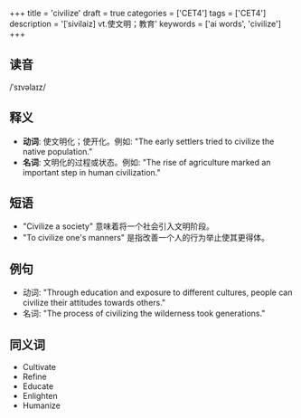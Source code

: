 +++
title = 'civilize'
draft = true
categories = ['CET4']
tags = ['CET4']
description = '[ˈsivilaiz] vt.使文明；教育'
keywords = ['ai words', 'civilize']
+++

## 读音
/ˈsɪvəlaɪz/

## 释义
- **动词**: 使文明化；使开化。例如: "The early settlers tried to civilize the native population."
- **名词**: 文明化的过程或状态。例如: "The rise of agriculture marked an important step in human civilization."

## 短语
- "Civilize a society" 意味着将一个社会引入文明阶段。
- "To civilize one's manners" 是指改善一个人的行为举止使其更得体。

## 例句
- 动词: "Through education and exposure to different cultures, people can civilize their attitudes towards others."
- 名词: "The process of civilizing the wilderness took generations."

## 同义词
- Cultivate
- Refine
- Educate
- Enlighten
- Humanize
